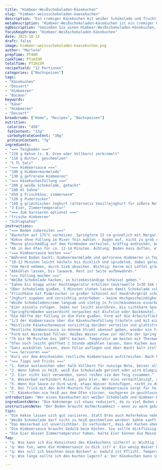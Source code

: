 ```yaml
---
title: "Himbeer-Weißschokoladen-Käsekuchen"
slug: "himbeer-weissschokoladen-kaesekuchen"
description: "Ein cremiger Käsekuchen mit weißer Schokolade und fruchtiger Himbeersauce. Der Boden besteht aus zermahlenen Keksen, gebacken bis er leicht duftet und leicht fest ist. Die Himbeersauce wird aus Himbeermarmelade und gefrorenen Himbeeren gekocht, durch ein Sieb gestrichen, um Kerne zu entfernen. Die Käsekuchenfüllung verbindet geschmolzene weiße Schokolade mit griechischem Joghurt und Frischkäse, schaumig geschlagen. Sanft gebacken im Wasserbad bis zur perfekten Wackelphase. Über Nacht im Kühlschrank fest werden lassen. Mit Himbeeren und Sahne garnieren oder pur genießen. Varianten mit Vollkornkeksen und Vanillejoghurt funktionieren ebenso gut. Geduld und Beobachtung sind der Schlüssel, kein Rennen gegen die Uhr."
metaDescription: "Himbeer-Weißschokoladen-Käsekuchen ist ein cremiger Genuss mit Himbeersauce und einem knusprigen Boden aus Keksen. Geduld ist der Schlüssel"
ogDescription: "Genießen Sie einen Himbeer-Weißschokoladen-Käsekuchen, cremig und fruchtig, der nach einer Nacht im Kühlschrank seine volle Pracht entfaltet"
focusKeyphrase: "Himbeer-Weißschokoladen-Käsekuchen"
date: 2025-10-13
draft: false
image: himbeer-weissschokoladen-kaesekuchen.png
author: "Marlena"
prepTime: PT40M
cookTime: PT1H35M
totalTime: PT2H15M
recipeYield: "12 Portionen"
categories: ["Nachspeisen"]
tags:
- "Käsekuchen"
- "Dessert"
- "Himbeeren"
- "Backen"
keywords:
- "Käse"
- "Himbeeren"
- "Dessert"
breadcrumb: ["Home", "Recipes", "Nachspeisen"]
nutrition: 
 calories: "450"
 fatContent: "32g"
 carbohydrateContent: "38g"
 proteinContent: "7g"
ingredients:
- "=== Teigboden ==="
- "220 g Kekse (z. B. Oreo oder Vollkorn) zerkrümelt"
- "110 g Butter, geschmolzen"
- "½ TL Salz"
- "=== Himbeersauce ==="
- "180 g Himbeermarmelade"
- "130 g gefrorene Himbeeren"
- "=== Käsekuchenfüllung ==="
- "200 g weiße Schokolade, gehackt"
- "180 ml Sahne"
- "450 g Frischkäse, zimmerwarm"
- "120 g Puderzucker"
- "160 g griechischer Joghurt (alternativ Vanillejoghurt für süßere Note)"
- "3 Eier, Zimmertemperatur"
- "=== Zum Garnieren optional ==="
- "frische Himbeeren"
- "Schlagsahne"
instructions:
- "=== Boden zubereiten ==="
- "Backofen auf 175°C vorheizen. Springform 23 cm gründlich mit Margarine oder Butter einfetten – wichtiger Schritt, sonst klebt der Boden."
- "Kekse ohne Füllung im Mixer fein mahlen – Augen auf, nicht zu grob oder zu fein. Butter und Salz zugeben, mit kurzen Impulsen vermischen, bis körnige, feuchte Konsistenz wie nasser Sand entsteht."
- "Masse gleichmäßig auf dem Formboden verteilen, kräftig andrücken, besonders an den Rändern, sonst hält's nicht."
- "Ab in den Ofen für ca. 12-14 Minuten. Achtung: Boden muss duften, etwas fest werden, aber nicht bräunen. Nach Backzeit herausnehmen, Ofentemperatur auf 160°C reduzieren und Boden vollständig auskühlen lassen. Dieser Schritt ist entscheidend – zu warm bedeutet später Fehler im Kuchen."
- "=== Himbeersauce kochen ==="
- "Während Boden backt: Himbeermarmelade und gefrorene Himbeeren in Topf geben, mittelstark erhitzen. Keine Eile – die Mischung muss sanft zum Kochen kommen und Blasen werfen."
- "10-12 Minuten leicht köcheln bis dicklich und sprudelnd, dabei gelegentlich rühren, damit nichts anbrennt."
- "Vom Herd nehmen, durch Sieb abseihen. Wichtig: Kerne mit Löffel gründlich von unten abstreifen, sonst unangenehme textur im Mund."
- "Abkühlen lassen, bis lauwarm. Rest zur Seite aufbewahren."
- "=== Füllung machen ==="
- "Weiße Schokolade hacken, in hitzebeständige Schüssel geben."
- "Sahne bis knapp unter Kochtemperatur erhitzen (mikrowelle 3×30 Sek mit rühren oder Topf bei sehr niedriger Hitze). Nicht kochen, nur dampfen."
- "Über Schokolade gießen, 5 Minuten stehen lassen damit Schokolade schmilzt. Mit Schneebesen zu glatter Creme verrühren – damit Finger weg vom schnellen Rühren, sonst gerinnt die Schokolade."
- "Frischkäse mit Puderzucker in großer Schüssel mit Handrührgerät schaumig schlagen, mindestens 3 Minuten. Der Mix wird luftig, nicht zu kurz."
- "Joghurt zugeben und vorsichtig unterheben – keine Hochgeschwindigkeit, sonst Gefahr, dass Masse zu wässrig wird."
- "Weiße Schokoladencreme langsam und stetig in Frischkäsemasse einarbeiten, auf niedriger Stufe mixen bis homogen. Zu schnell mixen? Luft und Klümpchen, nichts hält später."
- "Eier einzeln zufügen. Jedes nur leicht einrühren, bis sichtbare Spur weg ist. Hochgeschwindigkeitsmixen vermeiden, sonst Luftblasen und Risse später."
- "Springformboden wasserdicht verpacken mit Alufolie oder Backbeutel. Backform in tiefes, großes Backblech setzen, Trockentuch unterlegen, sonst Klappern und Wasserschaden im Ofen vermeiden."
- "Die Hälfte der Füllung in die Form gießen. Form auf die Arbeitsfläche tippen zum Ausblasen von Luftblasen, die sonst Risse verursachen."
- "1/3 der Himbeersauce über die Käsekuchenfüllung träufeln und mit einem Buttermesser in einer Acht leicht unterheben. Muster muss locker sein, nicht komplett verrührt."
- "Restliche Käsekuchenmasse vorsichtig darüber verteilen und glattstreichen, Himbeersauce dadurch bedecken. Erneut leicht auf die Arbeitsfläche klopfen."
- "Restliche Himbeersauce in dünnem Strahl obenauf geben, wieder ein freies Tintenmuster ziehen – einfaches spiralförmiges Verwirbeln reicht."
- "Form mit Wasserbad füllen: Heißes Wasser etwa zur Hälfte der Springformhöhe eingießen, das schafft sanften, gleichmäßigen Hitzeübergang. Backblech in den Ofen auf mittlere Schiene schieben."
- "75 bis 90 Minuten bei 160°C backen. Temperatur am besten mit Thermometer prüfen: Target-Temperatur im Kuchen 65°C, dann rausnehmen. Fehlende Thermometer? Rand muss leicht braun sein und Zentrum darf nur minimal wackeln, nicht flüssig oder fest."
- "Ofen noch leicht geöffnet 1 Stunde abkühlen lassen, dann Kuchen aus Wasserbad nehmen."
- "Ganz auskühlen lassen, dann Folie auflegen und über Nacht kalt stellen."
- "=== Servieren ==="
- "Kurz vor dem Anschneiden restliche Himbeersauce aufstreichen. Nach Geschmack Schlagsahne aufsetzen und frische Himbeeren verteilen. Ein Moment der Ruhe bevor erster Bissen."
- "=== Tipps und Tricks ==="
- "1. Kekse austauschen oder halb Vollkorn für nussige Note, besser als immer nur Oreo."
- "2. Wenn Sahne zu heiß, weiß die Schokolade gerinnt oder wird klumpig – dann schnell in kaltem Wasserbad rühren."
- "3. Eier nicht kalt verwenden, sonst reißen sie den Teig zusammen."
- "4. Wasserbad verhindert Risse, ganz klar. Wer eins vernachlässigt, ärgert sich später über unschöne Brüche."
- "5. Wenn die Sauce zu dick wird, etwas Wasser hinzufügen, nicht zu dünn oder zu dick, sonst verläuft die Struktur nicht sauber."
- "6. Der Trick mit den Acht-Mustern für die Himbeersauce sorgt für feine, sichtbare Wirbel, kein Durcheinander."
- "7. Käsekuchen nie heiß aus dem Ofen stürzen, nachgaren im geschlossenem Ofen oder abgedeckt im Kühlschrank macht die Struktur erst richtig weich und samtig."
introduction: "Wer einen Käsekuchen mit weißer Schokolade und Himbeer-Pfiff zaubern will, muss mit Gefühl und Geduld arbeiten. Ich habe einige Versuche gebraucht, bevor die Textur cremig, aber stabil war. Die Himbeersauce macht den Unterschied, muss aber sorgsam abgesiebt werden – nichts nervt wie Kerne im feinen Kuchen. Den Boden habe ich vom Original leicht verändert und statt normalem Joghurt griechischen genommen – mehr Körper, weniger Wasser. Die weiße Schokolade sollte unbedingt langsam und mit heißer, nicht kochender Sahne geschmolzen werden. Air bubbles kill the cake, deshalb ruhig und vorsichtig mischen. Wasserbad ist Pflicht, sonst spaltet sich der Kuchen oben. Abkühlen lassen, abdecken und über Nacht im Kühlschrank ruhen lassen – dann erst merkt man den Zauber."
ingredientsNote: "Die Keksmenge ist etwas reduziert, da zu viel Boden den Kuchen zu schwer macht; Buttermenge wurde leicht abgesenkt, damit Boden nicht zu fettig wird. Die Himbeersauce habe ich hier mit 180 g Marmelade und einem kleineren Anteil an Tiefkühl-Himbeeren gemacht – so ist die Süße gut ausbalanciert. Wer keinen griechischen Joghurt hat, nimmt normalen Naturjoghurt, allerdings wird der Kuchen dann etwas flüssiger. Weiße Schokolade darf nicht billig sein, sonst schmeckt der Käsekuchen wachsartig. Eier unbedingt Zimmertemperatur, sonst gerinnt die Masse. Salz im Keksboden wichtig, um Süße auszugleichen. Statt Oreo Kekse oder Vollkornkekse passen Haferkekse wunderbar für mehr Biss. Für die Sahne alternativ Schlagsahne verwenden, aber nicht die mit zu viel Zucker."
instructionsNote: "Der Boden braucht Aufmerksamkeit – wenn zu warm gebacken oder zu fein zermahlen, dann bricht er oder wird matschig. Das beim Himbeersaucenkochen beste Timing: Blasen werfen und dicklich werden, dabei nie zu heiß werden, sonst bitter. Das Durchseihen ist unverzichtbar, sonst bekommt man Kerne im Mund. Käsekuchenfüllung arbeitet man besser sehr langsam und vorsichtig zusammen, damit sie luftig bleibt und nicht zusammenfällt. Das Wasserbad ist Haupttrick gegen Risse und zu schnelles Backen, darum Alufolie oder Backbeutel verwenden um das Wasser draußen zu halten. Gekippte Temperatur auf 160°C senken – ich persönlich hätte bei 175°C zu viel Risiko für Bräunung oben. Nach dem Backen den Kuchen eine Stunde im leicht geöffneten Ofen stehen lassen – diese Ruhephase ist entscheidend, sonst reisst der Kuchen beim schnellen Abkühlen. Über Nacht im Kühlschrank lässt Struktur gebunden und reift aromatisch. Wer schnell servieren will, nimmt lauwarm, aber zimmerwarm schmeckt deutlich besser."
tips:
- "Die Kekse lassen sich gut variieren. Statt Oreo auch Haferkekse nehmen. Diese geben dem Boden einen nussigen Geschmack. Die Menge kann reduziert werden; zu viel Keksboden macht den Kuchen schwer. Achte darauf, dass die Kekse nicht zu fein gemahlen werden, sonst wird der Boden matschig.  Denke an den Salzanteil, um die Süße auszugleichen."
- "Weiße Schokolade darf nicht zu heiß geschmolzen werden! Sahne sanft erhitzen, sie darf nicht kochen. Sonst gerinnt die Schokolade und wird klumpig. Eine Alternative: Kaltes Wasserbad. Immer den Siedepunkt im Auge behalten und abziehen, um klumpige Konsistenz zu vermeiden. Dieser Schritt ist wichtig für eine glatte Creme."
- "Das Wasserbad ist unverzichtbar. Es verhindert, dass der Kuchen oben reißt. Alufolie oder einen Backbeutel verwenden, um sicherzustellen, dass kein Wasser in den Kuchen gelangt. Bei niedrigeren Temperaturen backen. Die 160°C sind optimal, um eine gleichmäßige Hitze zu gewährleisten. Nach dem Backen im leicht geöffneten Ofen ruhen lassen."
- "Die Himbeersauce braucht Geduld beim Kochen. Sie sollte dickflüssig sein; ab und zu rühren. Achte darauf, nicht zu viel Hitze zu verwenden. Wenn sie anbrennt, wird sie bitter und der Geschmack leidet. Durchseihen ist Pflicht - keine Kerne im fertigen Kuchen. Diese kleinen Details machen den Unterschied aus und verbessern das Ergebnis."
- "Die Eier müssen Zimmertemperatur haben. Kalte Eier können die Masse ruinieren. Achte darauf, dass jedes Ei nur leicht eingearbeitet wird. Zu schnelles Mixen bringt Luftblasen mit sich - das sieht später nicht schön aus. Der Käsekuchen sollte seidig und luftig sein. Wahlweise Vanillejoghurt für eine süßere Note nehmen."
faq:
- "q: Wie kann ich die Konsistenz des Käsekuchens sichern? a: Wichtig ist langsames Mischen der Zutaten. Schnellmixen bringt Lufteinschlüsse. Der Wasserbad-Trick hilft, ihn stabil zu halten. Achte darauf, nicht zu hoch zu backen, sonst wird er trocken."
- "q: Was tun, wenn die Himbeersauce zu dick ist? a: Ein wenig Wasser hinzufügen, um die gewünschte Konsistenz zu erreichen. Es darf aber nicht zu dünn werden; sonst verläuft es nicht sauber. Es ist wichtig, das richtige Gleichgewicht zu finden."
- "q: Was soll ich beachten beim Backen? a: Geduld ist Pflicht. Temperaturwechsel vermeiden. Den Kuchen sollte man im Ofen ruhen lassen, sonst reißt er beim Abkühlen. Es ist wichtig, die Ränder braun aber nicht zu dunkel zu erhalten, um ein gutes Ergebnis zu erzielen."
- "q: Wie lange sollte ich den Kuchen lagern? a: Der Käsekuchen kann im Kühlschrank bis zu fünf Tage aufbewahrt werden. Auch einfrieren ist möglich, allerdings wird die Textur leicht verändern. Vor dem Servieren auf Zimmertemperatur bringen für beste Ergebnisse."

---
```


